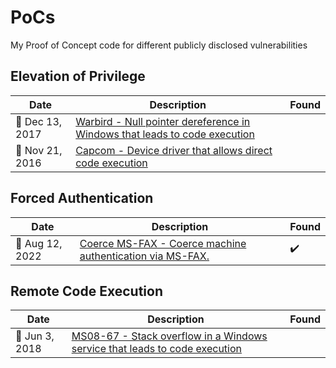 # PoCs
My Proof of Concept code for different publicly disclosed vulnerabilities

## Elevation of Privilege
| Date | Description | Found |
| --- | --- | --- |
| :calendar: Dec 13, 2017 | [Warbird - Null pointer dereference in Windows that leads to code execution](Warbird) | |
| :calendar: Nov 21, 2016 | [Capcom - Device driver that allows direct code execution](Capcom) | |

## Forced Authentication
| Date | Description | Found |
| --- | --- | --- |
| :calendar: Aug 12, 2022 | [Coerce MS-FAX - Coerce machine authentication via MS-FAX.](Coerce-MS-FAX) | :heavy_check_mark: |

## Remote Code Execution
| Date | Description | Found |
| --- | --- | --- |
| :calendar: Jun 3, 2018 | [MS08-67 - Stack overflow in a Windows service that leads to code execution](MS08-67) | |
